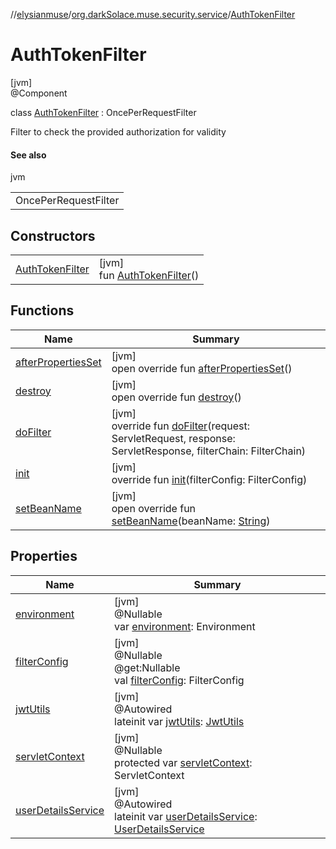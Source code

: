 //[elysianmuse](../../../index.md)/[org.darkSolace.muse.security.service](../index.md)/[AuthTokenFilter](index.md)

# AuthTokenFilter

[jvm]\
@Component

class [AuthTokenFilter](index.md) : OncePerRequestFilter

Filter to check the provided authorization for validity

#### See also

jvm

| |
|---|
| OncePerRequestFilter |

## Constructors

| | |
|---|---|
| [AuthTokenFilter](-auth-token-filter.md) | [jvm]<br>fun [AuthTokenFilter](-auth-token-filter.md)() |

## Functions

| Name | Summary |
|---|---|
| [afterPropertiesSet](index.md#2115246148%2FFunctions%2F-1216412040) | [jvm]<br>open override fun [afterPropertiesSet](index.md#2115246148%2FFunctions%2F-1216412040)() |
| [destroy](index.md#-1289270679%2FFunctions%2F-1216412040) | [jvm]<br>open override fun [destroy](index.md#-1289270679%2FFunctions%2F-1216412040)() |
| [doFilter](index.md#-1038434982%2FFunctions%2F-1216412040) | [jvm]<br>override fun [doFilter](index.md#-1038434982%2FFunctions%2F-1216412040)(request: ServletRequest, response: ServletResponse, filterChain: FilterChain) |
| [init](index.md#-1306378036%2FFunctions%2F-1216412040) | [jvm]<br>override fun [init](index.md#-1306378036%2FFunctions%2F-1216412040)(filterConfig: FilterConfig) |
| [setBeanName](index.md#719905502%2FFunctions%2F-1216412040) | [jvm]<br>open override fun [setBeanName](index.md#719905502%2FFunctions%2F-1216412040)(beanName: [String](https://kotlinlang.org/api/latest/jvm/stdlib/kotlin/-string/index.html)) |

## Properties

| Name | Summary |
|---|---|
| [environment](index.md#179565424%2FProperties%2F-1216412040) | [jvm]<br>@Nullable<br>var [environment](index.md#179565424%2FProperties%2F-1216412040): Environment |
| [filterConfig](index.md#653156989%2FProperties%2F-1216412040) | [jvm]<br>@Nullable<br>@get:Nullable<br>val [filterConfig](index.md#653156989%2FProperties%2F-1216412040): FilterConfig |
| [jwtUtils](jwt-utils.md) | [jvm]<br>@Autowired<br>lateinit var [jwtUtils](jwt-utils.md): [JwtUtils](../-jwt-utils/index.md) |
| [servletContext](index.md#1632496429%2FProperties%2F-1216412040) | [jvm]<br>@Nullable<br>protected var [servletContext](index.md#1632496429%2FProperties%2F-1216412040): ServletContext |
| [userDetailsService](user-details-service.md) | [jvm]<br>@Autowired<br>lateinit var [userDetailsService](user-details-service.md): [UserDetailsService](../-user-details-service/index.md) |
